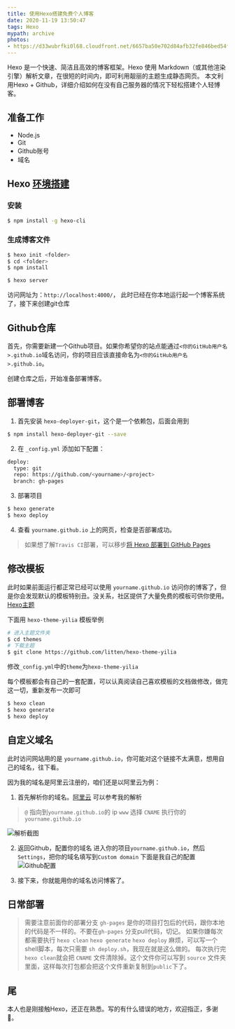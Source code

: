```yaml
---
title: 使用Hexo搭建免费个人博客
date: 2020-11-19 13:50:47
tags: Hexo
mypath: archive
photos:
- https://d33wubrfki0l68.cloudfront.net/6657ba50e702d84afb32fe846bed54fba1a77add/827ae/logo.svg
---
```


Hexo 是一个快速、简洁且高效的博客框架。Hexo 使用 Markdown（或其他渲染引擎）解析文章，在很短的时间内，即可利用靓丽的主题生成静态网页。
本文利用Hexo + Github，详细介绍如何在没有自己服务器的情况下轻松搭建个人轻博客。

<!-- more -->

## 准备工作 
- Node.js
- Git
- Github账号
- 域名

## Hexo [环境搭建](https://hexo.io/zh-cn/docs/setup)

### 安装
```bash
$ npm install -g hexo-cli
```
### 生成博客文件
```bash
$ hexo init <folder>
$ cd <folder>
$ npm install
```

```bash
$ hexo server
```
访问网址为：`http://localhost:4000/`， 此时已经在你本地运行起一个博客系统了，接下来创建git仓库

## Github仓库

首先，你需要新建一个Github项目。如果你希望你的站点能通过`<你的GitHub用户名>.github.io`域名访问，你的项目应该直接命名为`<你的GitHub用户名>.github.io`。

创建仓库之后，开始准备部署博客。

## 部署博客

1. 首先安装 `hexo-deployer-git`，这个是一个依赖包，后面会用到

```bash
$ npm install hexo-deployer-git --save
```


2. 在 `_config.yml` 添加如下配置：

```bash
deploy:
  type: git
  repo: https://github.com/<yourname>/<project>
  branch: gh-pages
```

3. 部署项目

```bash
$ hexo generate
$ hexo deploy
```

4. 查看 `yourname.github.io` 上的网页，检查是否部署成功。

> 如果想了解`Travis CI`部署，可以移步[将 Hexo 部署到 GitHub Pages](https://hexo.io/zh-cn/docs/github-pages)

## 修改模板

此时如果前面运行都正常已经可以使用 `yourname.github.io` 访问你的博客了，但是你会发现默认的模板特别丑。没关系，社区提供了大量免费的模板可供你使用。[Hexo主题](https://hexo.io/themes/)

下面用 `hexo-theme-yilia` 模板举例

```bash
# 进入主题文件夹
$ cd themes
# 下载主题
$ git clone https://github.com/litten/hexo-theme-yilia
```
修改`_config.yml`中的`theme`为`hexo-theme-yilia`

每个模板都会有自己的一套配置，可以认真阅读自己喜欢模板的文档做修改，做完这一切，重新发布一次即可

```bash
$ hexo clean
$ hexo generate
$ hexo deploy
```

## 自定义域名

此时访问网站用的是 `yourname.github.io`，你可能对这个链接不太满意，想用自己的域名，往下看。

因为我的域名是阿里云注册的，咱们还是以阿里云为例：
1. 首先解析你的域名。[阿里云](https://homenew.console.aliyun.com/)
可以参考我的解析 
> `@` 指向到`yourname.github.io`的 ip 
> `www` 选择 `CNAME` 执行你的`yourname.github.io`

![解析截图](./20201119150858.jpg)

2. 返回Github，配置你的域名
进入你的项目`yourname.github.io`，然后`Settings`，把你的域名填写到`Custom domain`
下面是我自己的配置
![Github配置](./20201119151723.jpg)

3. 接下来，你就能用你的域名访问博客了。

## 日常部署

> 需要注意前面你的部署分支 `gh-pages` 是你的项目打包后的代码，跟你本地的代码是不一样的。不要在`gh-pages` 分支pull代码，切记。
> 如果你嫌每次都需要执行 `hexo clean` `hexo generate` `hexo deploy` 麻烦，可以写一个shell脚本，每次只需要 `sh deploy.sh`，我现在就是这么做的。
> 每次执行完`hexo clean`就会把 `CNAME` 文件清除掉。这个文件你可以写到 `source` 文件夹里面，这样每次打包都会把这个文件重新复制到`public`下了。


## 尾
本人也是刚接触Hexo，还正在熟悉。写的有什么错误的地方，欢迎指正，多谢🙏。

